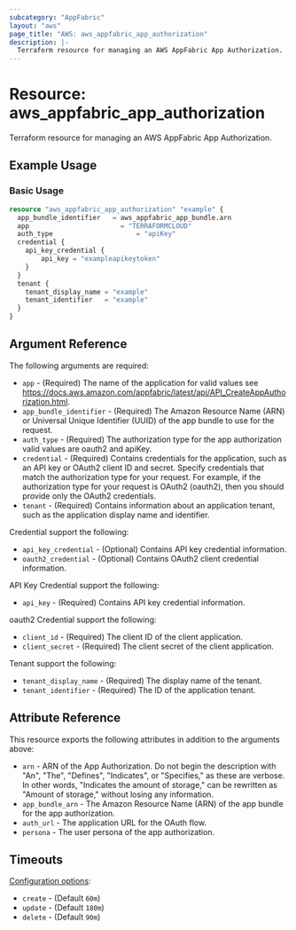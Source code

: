 ```yaml
---
subcategory: "AppFabric"
layout: "aws"
page_title: "AWS: aws_appfabric_app_authorization"
description: |-
  Terraform resource for managing an AWS AppFabric App Authorization.
---
```


# Resource: aws_appfabric_app_authorization

Terraform resource for managing an AWS AppFabric App Authorization.

## Example Usage

### Basic Usage

```terraform
resource "aws_appfabric_app_authorization" "example" {
  app_bundle_identifier   = aws_appfabric_app_bundle.arn
  app             		    = "TERRAFORMCLOUD"
  auth_type 			        = "apiKey"
  credential {
	api_key_credential {
		api_key = "exampleapikeytoken"
	}
  }
  tenant {
	tenant_display_name = "example"
	tenant_identifier   = "example"
  }
}
```

## Argument Reference

The following arguments are required:

* `app` - (Required) The name of the application for valid values see https://docs.aws.amazon.com/appfabric/latest/api/API_CreateAppAuthorization.html.
* `app_bundle_identifier` - (Required) The Amazon Resource Name (ARN) or Universal Unique Identifier (UUID) of the app bundle to use for the request.
* `auth_type` - (Required) The authorization type for the app authorization valid values are oauth2 and apiKey.
* `credential` - (Required) Contains credentials for the application, such as an API key or OAuth2 client ID and secret.
Specify credentials that match the authorization type for your request. For example, if the authorization type for your request is OAuth2 (oauth2), then you should provide only the OAuth2 credentials.
* `tenant` - (Required) Contains information about an application tenant, such as the application display name and identifier.

Credential support the following:

* `api_key_credential` - (Optional) Contains API key credential information.
* `oauth2_credential` - (Optional) Contains OAuth2 client credential information.

API Key Credential support the following:

* `api_key` - (Required) Contains API key credential information.

oauth2 Credential support the following:

* `client_id` - (Required) The client ID of the client application.
* `client_secret` - (Required) The client secret of the client application.

Tenant support the following:

* `tenant_display_name` - (Required) The display name of the tenant.
* `tenant_identifier` - (Required) The ID of the application tenant.

## Attribute Reference

This resource exports the following attributes in addition to the arguments above:

* `arn` - ARN of the App Authorization. Do not begin the description with "An", "The", "Defines", "Indicates", or "Specifies," as these are verbose. In other words, "Indicates the amount of storage," can be rewritten as "Amount of storage," without losing any information.
* `app_bundle_arn` - The Amazon Resource Name (ARN) of the app bundle for the app authorization.
* `auth_url` - The application URL for the OAuth flow.
* `persona` - The user persona of the app authorization.


## Timeouts

[Configuration options](https://developer.hashicorp.com/terraform/language/resources/syntax#operation-timeouts):

* `create` - (Default `60m`)
* `update` - (Default `180m`)
* `delete` - (Default `90m`)
